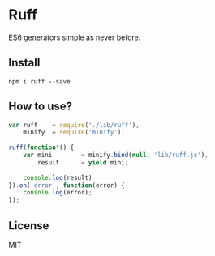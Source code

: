 # Ruff

ES6 generators simple as never before.

## Install

```
npm i ruff --save
```

## How to use?

```js
var ruff    = require('./lib/ruff'),
    minify  = require('minify');
    
ruff(function*() {
    var mini        = minify.bind(null, 'lib/ruff.js'),
        result      = yield mini;
    
    console.log(result)
}).on('error', function(error) {
    console.log(error);
});
```

## License

MIT
